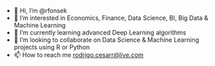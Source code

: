 - 👋 Hi, I’m @rfonsek
- 👀 I’m interested in Economics, Finance, Data Science, BI, Big Data & Machine Learning
- 🌱 I’m currently learning advanced Deep Learning algorithms
- 💞️ I’m looking to collaborate on Data Science & Machine Learning projects using R or Python
- 📫 How to reach me rodrigo.cesarr@live.com

<!---
rfonsek/rfonsek is a ✨ special ✨ repository because its `README.md` (this file) appears on your GitHub profile.
You can click the Preview link to take a look at your changes.
--->
